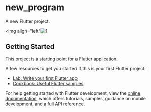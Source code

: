 # new_program

A new Flutter project.

<img align="left"![1](https://user-images.githubusercontent.com/131368294/236390826-1a9daaff-75e3-4824-a1ec-17b112190838.png)
 >

## Getting Started

This project is a starting point for a Flutter application.

A few resources to get you started if this is your first Flutter project:

- [Lab: Write your first Flutter app](https://docs.flutter.dev/get-started/codelab)
- [Cookbook: Useful Flutter samples](https://docs.flutter.dev/cookbook)

For help getting started with Flutter development, view the
[online documentation](https://docs.flutter.dev/), which offers tutorials,
samples, guidance on mobile development, and a full API reference.
